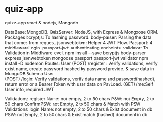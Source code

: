 # quiz-app
quizz-app react &amp; nodejs, Mongodb

DataBase: MongoDB.
QuizServer: NodeJS, with Express & Mongoose ORM.
Packages
		bcryptjs: To hashing password.
		body-parser: Parsing the data that comes from request.
		jsonwebtoken: Helper 4 JWT Flow.
		Passport: 4 middlewareLogin.
		passport-jwt: authenticating endpoints.
		validator: To Validation in Middlware level.
npm install --save bcryptjs body-parser express jsonwebtoken mongoose passport passport-jwt validator
npm install -D nodemon
Routes:
	User
(POST) /register : Verify validations, verify exist name, create password hashed by password provide. & save data in MongoDB Schema User.		
(POST) /login: Verify validations, verify data name and password(hashed), return error or a Bearer Token with user data on PayLoad.
		(GET)   /me:Self User info, required JWT.

		
Validations: register
Name: not empty, 2 to 50 chars
PSW: not Empty, 2 to 50 chars
ConfirmPSW: not Empty, 2 to 50 chars & Match with PSW
Validations: login
Name: not empty, 2 to 50 chars & Exist document in db
PSW: not Empty, 2 to 50 chars & Exist match (hashed) document in db
